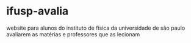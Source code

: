 # ifusp-avalia
website para alunos do instituto de física da universidade de são paulo avaliarem as matérias e professores que as lecionam
